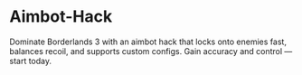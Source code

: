 # Aimbot-Hack
Dominate Borderlands 3 with an aimbot hack that locks onto enemies fast, balances recoil, and supports custom configs. Gain accuracy and control — start today.
